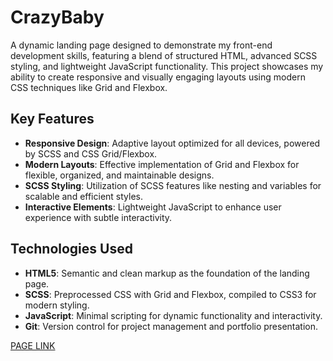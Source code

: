 # CrazyBaby

A dynamic landing page designed to demonstrate my front-end development skills, featuring a blend of structured HTML, advanced SCSS styling, and lightweight JavaScript functionality. This project showcases my ability to create responsive and visually engaging layouts using modern CSS techniques like Grid and Flexbox.

## Key Features

  - **Responsive Design**: Adaptive layout optimized for all devices, powered by SCSS and CSS Grid/Flexbox.  
  - **Modern Layouts**: Effective implementation of Grid and Flexbox for flexible, organized, and maintainable designs.  
  - **SCSS Styling**: Utilization of SCSS features like nesting and variables for scalable and efficient styles.  
  - **Interactive Elements**: Lightweight JavaScript to enhance user experience with subtle interactivity.  

## Technologies Used

  - **HTML5**: Semantic and clean markup as the foundation of the landing page.  
  - **SCSS**: Preprocessed CSS with Grid and Flexbox, compiled to CSS3 for modern styling.  
  - **JavaScript**: Minimal scripting for dynamic functionality and interactivity.  
  - **Git**: Version control for project management and portfolio presentation.  

[PAGE LINK](https://bohdandymydiuk.github.io/crazy-baby/)
